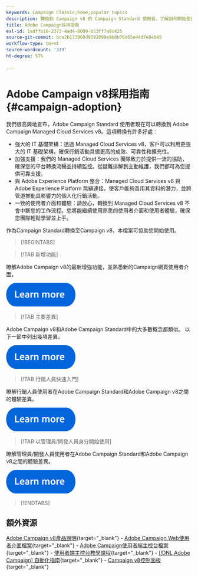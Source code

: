 ```yaml
---
keywords: Campaign Classic;home;popular topics
description: 轉換到 Campaign v8 的 Campaign Standard 使用者，了解如何開始使用。
title: Adobe Campaign採用指南
exl-id: 1adffb16-2373-4ad4-8009-b53ff7a9c425
source-git-commit: bca2b133968d9392098e9b8b76d65e44d7e84645
workflow-type: tm+mt
source-wordcount: '319'
ht-degree: 57%

---
```


# Adobe Campaign v8採用指南 {#campaign-adoption}


我們很高興地宣布，Adobe Campaign Standard 使用者現在可以轉換到 Adobe Campaign Managed Cloud Services v8。這項轉換有許多好處：

* 強大的 IT 基礎架構：透過 Managed Cloud Services v8，客戶可以利用更強大的 IT 基礎架構，確保行銷活動具備更高的成效、可靠性和擴充性。
* 加強支援：我們的 Managed Cloud Services 團隊致力於提供一流的協助，確保您的平台轉換流暢並持續監控。從疑難排解到主動維護，我們都可為您提供可靠支援。
* 與 Adobe Experience Platform 整合：Managed Cloud Services v8 與 Adobe Experience Platform 無縫連接，使客戶能夠善用其資料的潛力，並跨管道推動具影響力的個人化行銷活動。
* 一致的使用者介面和體驗：請放心，轉換到 Managed Cloud Services v8 不會中斷您的工作流程。您將能繼續使用熟悉的使用者介面和使用者體驗，確保您團隊輕鬆學習並上手。

作為Campaign Standard轉換至Campaign v8，本檔案可協助您開始使用。

>[!BEGINTABS]

>[!TAB 新增功能]

瞭解Adobe Campaign v8的最新增強功能，並熟悉新的Campaign網頁使用者介面。

[![影像](../v8/assets/do-not-localize/learn-more-button.svg)](get-started/overview.md)


>[!TAB 主要差異]

Adobe Campaign v8和Adobe Campaign Standard中的大多數概念都類似。 以下一節中列出幾項差異。

[![影像](../v8/assets/do-not-localize/learn-more-button.svg)](get-started/overview.md#experiences)

>[!TAB 行銷人員快速入門]

瞭解行銷人員使用者在Adobe Campaign Standard和Adobe Campaign v8之間的體驗差異。

[![影像](../v8/assets/do-not-localize/learn-more-button.svg)](get-started/marketers.md)

>[!TAB 以管理員/開發人員身分開始使用]

瞭解管理員/開發人員使用者在Adobe Campaign Standard和Adobe Campaign v8之間的體驗差異。

[![影像](../v8/assets/do-not-localize/learn-more-button.svg)](get-started/admin-developers.md)

>[!ENDTABS]

<!--
## Explore the documentation

<table style="table-layout:auto">
  <tr style="border: 0;">
    <td>
      <img src="../v8/assets/do-not-localize/icon-start.svg" width="35px">
    <br/>
      <strong>Get started</strong><br/><a href="../v8/start/campaign-ui.md">User interface</a> - <a href="../v8/start/ac-components.md">Components & processes</a> - <a href="../v8/start/v7-to-v8.md">From Classic v7 to v8</a> - <a href="../v8/start/campaign-faq.md">FAQ</a>
    </td>
    <td>
      <img src="../v8/assets/do-not-localize/icon-experience.svg" width="35px">
    <br/>
      <strong>Customer's experience</strong><br/><a href="../automation/workflow/about-workflows.md" target="_blank">Automate with workflows</a> - <a href="../automation/campaigns/set-up-campaigns.md" target="_blank">Campaign orchestration</a> - <a href="../v8/interaction/interaction.md">Decision management</a> - <a href="../v8/send/personalize.md">Personalization</a>
    </td>
    <td>
      <img src="../v8/assets/do-not-localize/icon-send.svg" width="35px">
    <br/>
      <strong>Send messages</strong><br/><a href="../v8/start/create-message.md">Get started</a> - <a href="../v8/send/preview-and-proof.md">Preview & proofs</a> - <a href="../v8/send/predictive.md">Send-time optimization</a> - <a href="../v8/reporting/gs-reporting.md">Reporting & analytics</a>
    </td>
  </tr>
  <tr style="border: 0;">
    <td>
      <img src="../v8/assets/do-not-localize/icon_profile-audience.svg" width="35px">
    <br/>
      <strong>Profiles & audiences</strong><br/><a href="../v8/audiences/create-profiles.md">Add profiles</a> - <a href="../v8/audiences/create-audiences.md">Create audiences</a> - <a href="../v8/start/subscriptions.md">Manage subscriptions</a> - <a href="../v8/start/privacy.md">Privacy</a>
    </td>
    <td>
      <img src="../v8/assets/do-not-localize/icon-configure.svg" width="35px">
    <br/>
      <strong>Architecture & configuration</strong><br/><a href="../v8/architecture/architecture.md">Architecture</a> - <a href="../v8/start/implement.md">Campaign v8 implementation</a> - <a href="../v8/connect/integration.md">Connect with other solutions</a> - <a href="../v8/start/gs-permissions.md">Users & permissions</a>
    </td>
    <td>
      <img src="../v8/assets/do-not-localize/icon-dev.svg" width="35px">
    <br/>
      <strong>Developer resources</strong><br/><a href="../v8/dev/datamodel.md">Campaign v8 datamodel</a> - <a href="../v8/dev/schemas.md">Schemas</a> - <a href="../v8/dev/api.md">APIs</a>
    </td>
  </tr>
</table> -->

## 額外資源

[Adobe Campaign v8產品說明](https://helpx.adobe.com/tw/legal/product-descriptions/adobe-campaign-managed-cloud-services.html){target="_blank"} - [Adobe Campaign Web使用者介面檔案](https://experienceleague.adobe.com/docs/campaign-web/v8/campaign-web-home.html?lang=zh-Hant){target="_blank"} - [Adobe Campaign使用者端主控台檔案](https://experienceleague.adobe.com/zh-hant/docs/campaign/campaign-v8/campaign-home){target="_blank"} - [使用者端主控台教學課程](https://experienceleague.adobe.com/docs/campaign-learn/tutorials/overview.html?lang=zh-Hant){target="_blank"} - [[!DNL Adobe Campaign] 自動化指南](https://experienceleague.adobe.com/docs/campaign/automation/home.html?lang=zh-Hant){target="_blank"} - [Campaign v8控制面板](https://experienceleague.adobe.com/docs/control-panel/using/discover-control-panel/key-features.html?lang=zh-Hant){target="_blank"}
